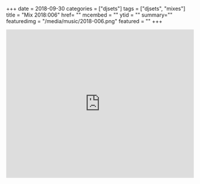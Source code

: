 +++
date = 2018-09-30
categories = ["djsets"]
tags = ["djsets", "mixes"]
title = "Mix 2018:006"
href= ""
mcembed = ""
ytid = ""
summary=""
featuredimg = "/media/music/2018-006.png"
featured = ""
+++

<div class="mix"><div class="embed" >
  <iframe width="100%" height="400" src="https://www.mixcloud.com/widget/iframe/?dark=1&feed=%2Fdjkonigi%2F2018006-saturday-night%2F" frameborder="0" ></iframe>
</div></div>
